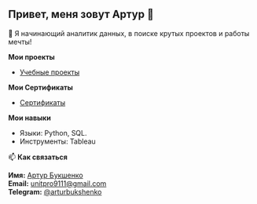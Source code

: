 ## Привет, меня зовут Артур 👋

🐧 Я начинающий аналитик данных, в поиске крутых проектов и работы мечты! 

__Мои проекты__
- [Учебные проекты](https://github.com/abukshenko/Educational-projects)

__Мои Сертификаты__
- [Сертификаты](https://github.com/abukshenko/Certificates)


__Мои навыки__
- Языки: Python, SQL.
- Инструменты: Tableau


📫 __Как связаться__

**Имя:** [Артур Букшенко](https://github.com/abukshenko)  
**Email:** [unitpro9111@gmail.com](mailto:unitpro9111@gmail.com)  
**Telegram:** [@arturbukshenko](https://t.me/arturbukshenko) 

